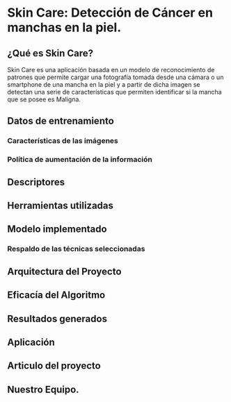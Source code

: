 # Skin Care: Detección de Cáncer en manchas en la piel.

## ¿Qué es Skin Care?
Skin Care es una aplicación basada en un modelo de reconocimiento de patrones que permite cargar una fotografía tomada desde una cámara o un smartphone de una mancha en la piel y a partir de dicha imagen se detectan una serie de características que permiten identificar si la mancha que se posee es Maligna.

## Datos de entrenamiento

### Características de las imágenes

### Política de aumentación de la información

## Descriptores

 ## Herramientas utilizadas

## Modelo implementado

### Respaldo de las técnicas seleccionadas

## Arquitectura del Proyecto


## Eficacía del Algoritmo

## Resultados generados
## Aplicación 

## Articulo del proyecto

## Nuestro Equipo.